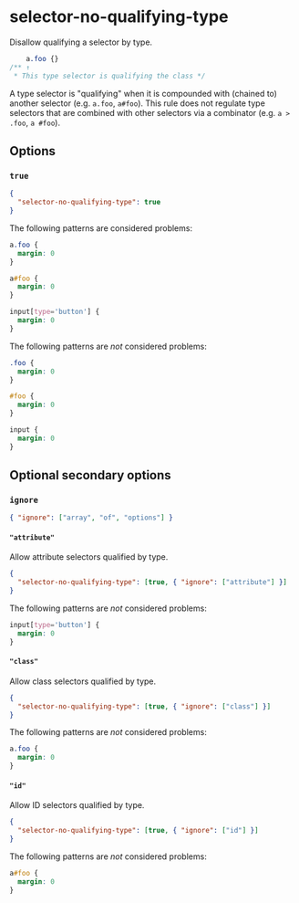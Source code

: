 # selector-no-qualifying-type

Disallow qualifying a selector by type.

<!-- prettier-ignore -->
```css
    a.foo {}
/** ↑
 * This type selector is qualifying the class */
```

A type selector is "qualifying" when it is compounded with (chained to) another selector (e.g. `a.foo`, `a#foo`). This rule does not regulate type selectors that are combined with other selectors via a combinator (e.g. `a > .foo`, `a #foo`).

## Options

### `true`

```json
{
  "selector-no-qualifying-type": true
}
```

The following patterns are considered problems:

<!-- prettier-ignore -->
```css
a.foo {
  margin: 0
}
```

<!-- prettier-ignore -->
```css
a#foo {
  margin: 0
}
```

<!-- prettier-ignore -->
```css
input[type='button'] {
  margin: 0
}
```

The following patterns are _not_ considered problems:

<!-- prettier-ignore -->
```css
.foo {
  margin: 0
}
```

<!-- prettier-ignore -->
```css
#foo {
  margin: 0
}
```

<!-- prettier-ignore -->
```css
input {
  margin: 0
}
```

## Optional secondary options

### `ignore`

```json
{ "ignore": ["array", "of", "options"] }
```

#### `"attribute"`

Allow attribute selectors qualified by type.

```json
{
  "selector-no-qualifying-type": [true, { "ignore": ["attribute"] }]
}
```

The following patterns are _not_ considered problems:

<!-- prettier-ignore -->
```css
input[type='button'] {
  margin: 0
}
```

#### `"class"`

Allow class selectors qualified by type.

```json
{
  "selector-no-qualifying-type": [true, { "ignore": ["class"] }]
}
```

The following patterns are _not_ considered problems:

<!-- prettier-ignore -->
```css
a.foo {
  margin: 0
}
```

#### `"id"`

Allow ID selectors qualified by type.

```json
{
  "selector-no-qualifying-type": [true, { "ignore": ["id"] }]
}
```

The following patterns are _not_ considered problems:

<!-- prettier-ignore -->
```css
a#foo {
  margin: 0
}
```
